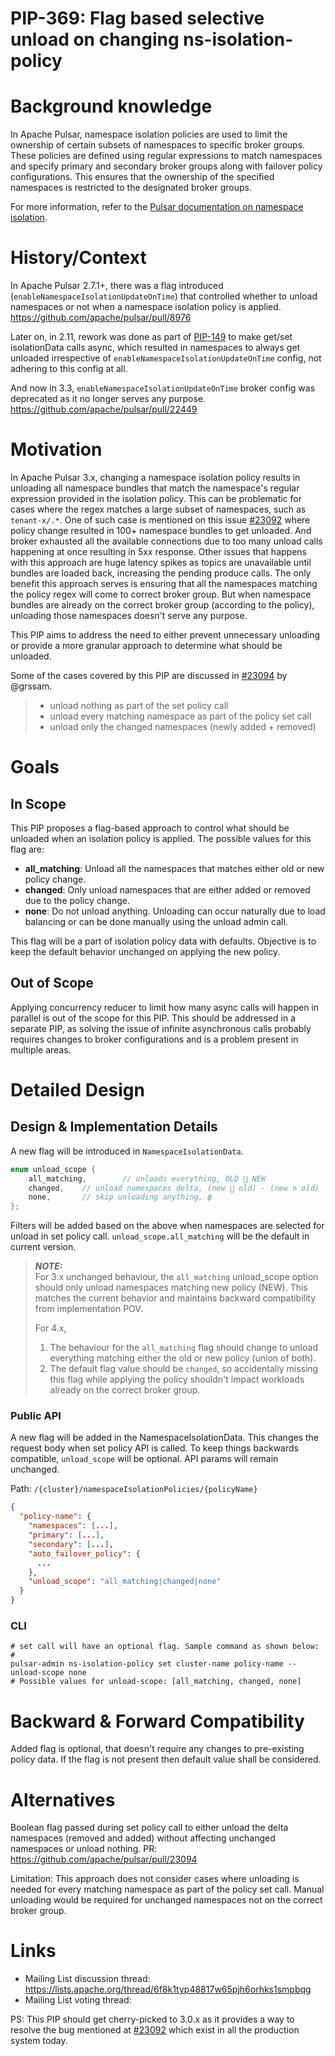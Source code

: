 # PIP-369: Flag based selective unload on changing ns-isolation-policy 

# Background knowledge

In Apache Pulsar, namespace isolation policies are used to limit the ownership of certain subsets of namespaces to specific broker groups. 
These policies are defined using regular expressions to match namespaces and specify primary and secondary broker groups along with failover policy configurations. 
This ensures that the ownership of the specified namespaces is restricted to the designated broker groups.

For more information, refer to the [Pulsar documentation on namespace isolation](https://pulsar.apache.org/docs/next/administration-isolation/#isolation-levels).

# History/Context
In Apache Pulsar 2.7.1+, there was a flag introduced (`enableNamespaceIsolationUpdateOnTime`) that controlled whether to unload namespaces or not when a namespace isolation policy is applied. https://github.com/apache/pulsar/pull/8976

Later on, in 2.11, rework was done as part of [PIP-149](https://github.com/apache/pulsar/issues/14365) to make get/set isolationData calls async, 
which resulted in namespaces to always get unloaded irrespective of `enableNamespaceIsolationUpdateOnTime` config, not adhering to this config at all.

And now in 3.3, `enableNamespaceIsolationUpdateOnTime` broker config was deprecated as it no longer serves any purpose. https://github.com/apache/pulsar/pull/22449

# Motivation

In Apache Pulsar 3.x, changing a namespace isolation policy results in unloading all namespace bundles that match the namespace's regular expression provided in the isolation policy.
This can be problematic for cases where the regex matches a large subset of namespaces, such as `tenant-x/.*`. 
One of such case is mentioned on this issue [#23092](https://github.com/apache/pulsar/issues/23092) where policy change resulted in 100+ namespace bundles to get unloaded.
And broker exhausted all the available connections due to too many unload calls happening at once resulting in 5xx response.
Other issues that happens with this approach are huge latency spikes as topics are unavailable until bundles are loaded back, increasing the pending produce calls.
The only benefit this approach serves is ensuring that all the namespaces matching the policy regex will come to correct broker group. 
But when namespace bundles are already on the correct broker group (according to the policy), unloading those namespaces doesn't serve any purpose.

This PIP aims to address the need to either prevent unnecessary unloading or provide a more granular approach to determine what should be unloaded.

Some of the cases covered by this PIP are discussed in [#23094](https://github.com/apache/pulsar/issues/23094) by @grssam.
> - unload nothing as part of the set policy call
> - unload every matching namespace as part of the policy set call
> - unload only the changed namespaces (newly added + removed)

# Goals

## In Scope
This PIP proposes a flag-based approach to control what should be unloaded when an isolation policy is applied.
The possible values for this flag are:
- **all_matching**: Unload all the namespaces that matches either old or new policy change.
- **changed**: Only unload namespaces that are either added or removed due to the policy change.
- **none**: Do not unload anything. Unloading can occur naturally due to load balancing or can be done manually using the unload admin call.

This flag will be a part of isolation policy data with defaults. Objective is to keep the default behavior unchanged on applying the new policy.

## Out of Scope

Applying concurrency reducer to limit how many async calls will happen in parallel is out of the scope for this PIP. 
This should be addressed in a separate PIP, as solving the issue of infinite asynchronous calls probably requires changes to broker configurations and is a problem present in multiple areas.

# Detailed Design

## Design & Implementation Details

A new flag will be introduced in `NamespaceIsolationData`.

```java
enum unload_scope {
    all_matching,        // unloads everything, OLD ⋃ NEW
    changed,    // unload namespaces delta, (new ⋃ old) - (new ∩ old) 
    none,       // skip unloading anything, ϕ
};
```
Filters will be added based on the above when namespaces are selected for unload in set policy call.
`unload_scope.all_matching` will be the default in current version.

> **_NOTE:_**  
> For 3.x unchanged behaviour, the `all_matching` unload_scope option should only unload namespaces matching new policy (NEW). This matches the current behavior and maintains backward compatibility from implementation POV.
> 
> For 4.x,
> 1. The behaviour for the `all_matching` flag should change to unload everything matching either the old or new policy (union of both).
> 2. The default flag value should be `changed`, so accidentally missing this flag while applying the policy shouldn't impact workloads already on the correct broker group.

### Public API

A new flag will be added in the NamespaceIsolationData. This changes the request body when set policy API is called.
To keep things backwards compatible, `unload_scope` will be optional. API params will remain unchanged.

Path: `/{cluster}/namespaceIsolationPolicies/{policyName}`
```json
{
  "policy-name": {
    "namespaces": [...],
    "primary": [...],
    "secondary": [...],
    "auto_failover_policy": {
      ...
    },
    "unload_scope": "all_matching|changed|none"
  }
}
```

### CLI

```shell
# set call will have an optional flag. Sample command as shown below:
#
pulsar-admin ns-isolation-policy set cluster-name policy-name --unload-scope none
# Possible values for unload-scope: [all_matching, changed, none]
```

# Backward & Forward Compatibility

Added flag is optional, that doesn't require any changes to pre-existing policy data. If the flag is not present then default value shall be considered.

# Alternatives

Boolean flag passed during set policy call to either unload the delta namespaces (removed and added) without affecting unchanged namespaces or unload nothing. PR: https://github.com/apache/pulsar/pull/23094

Limitation: This approach does not consider cases where unloading is needed for every matching namespace as part of the policy set call. 
Manual unloading would be required for unchanged namespaces not on the correct broker group.

# Links

<!--
Updated afterwards
-->
* Mailing List discussion thread: https://lists.apache.org/thread/6f8k1typ48817w65pjh6orhks1smpbqg
* Mailing List voting thread:


PS: This PIP should get cherry-picked to 3.0.x as it provides a way to resolve the bug mentioned at [#23092](https://github.com/apache/pulsar/issues/23092) which exist in all the production system today.